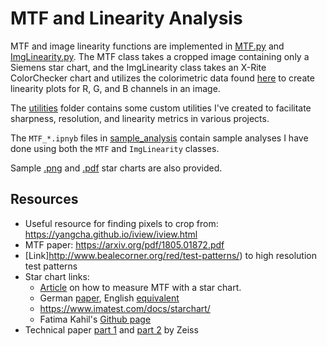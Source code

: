 # MTF and Linearity Analysis

MTF and image linearity functions are implemented in [MTF.py](MTF.py) and [ImgLinearity.py](ImgLinearity.py). The MTF class takes a cropped image containing only a Siemens star chart, and the ImgLinearity class takes an X-Rite ColorChecker chart and utilizes the colorimetric data found [here](https://xritephoto.com/ph_product_overview.aspx?ID=820&Action=support&SupportID=5159) to create linearity plots for R, G, and B channels in an image.

The [utilities](utilities) folder contains some custom utilities I've created to facilitate sharpness, resolution, and linearity metrics in various projects.

The `MTF_*.ipnyb` files in [sample_analysis](sample_analysis) contain sample analyses I have done using both the `MTF` and `ImgLinearity` classes.

Sample [.png](star_chart_sine.png) and [.pdf](star_chart_sine.pdf) star charts are also provided.

## Resources
* Useful resource for finding pixels to crop from: https://yangcha.github.io/iview/iview.html
* MTF paper: https://arxiv.org/pdf/1805.01872.pdf
* [Link]http://www.bealecorner.org/red/test-patterns/) to high resolution test patterns
* Star chart links:
    * [Article](https://harvestimaging.com/blog/?p=1294) on how to measure MTF with a star chart.
    * German [paper](https://www.image-engineering.de/content/library/diploma_thesis/anke_neumann_aufloesungsmessung.pdf), English [equivalent](https://image-engineering.de/content/library/conference_papers/2007_03_12/EI_2007_6502_21.PDF)
    * https://www.imatest.com/docs/starchart/
    * Fatima Kahil's [Github page](https://fakahil.github.io/solo/how-to-use-the-siemens-star-calibration-target-to-obtain-the-mtf-of-an-optical-system/index.html)
* Technical paper [part 1](https://web.archive.org/web/20210505015621/http://lenspire.zeiss.com/photo/app/uploads/2018/04/Article-MTF-2008-EN.pdf) and [part 2](https://web.archive.org/web/20210115235014/https://lenspire.zeiss.com/photo/app/uploads/2018/04/CLN_MTF_Kurven_2_en.pdf) by Zeiss
    
